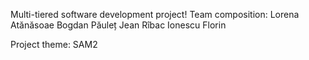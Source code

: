 Multi-tiered software development project!
 Team composition:
 Lorena Atănăsoae
 Bogdan Păuleț
 Jean Rîbac
 Ionescu Florin
 
 Project theme: SAM2
